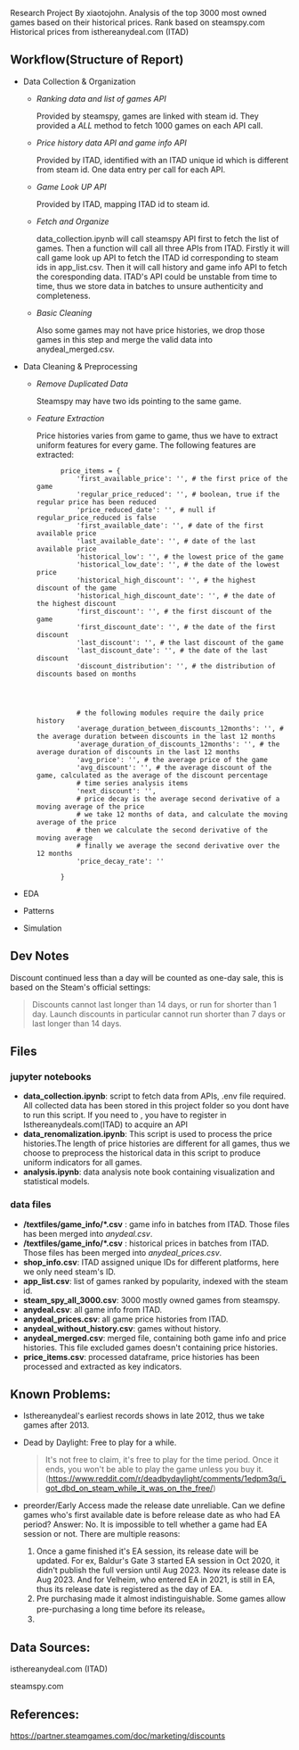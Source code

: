 Research Project By xiaotojohn.
Analysis of the top 3000 most owned games based on their historical prices.
Rank based on steamspy.com
Historical prices from isthereanydeal.com (ITAD)

## Workflow(Structure of Report)
- Data Collection & Organization
    - *Ranking data and list of games API*
    
        Provided by steamspy, games are linked with steam id. They provided a *ALL* method to fetch 1000 games on each API call.

    - *Price history data API and game info API*

        Provided by ITAD, identified with an ITAD unique id which is different from steam id. One data entry per call for each API.

    - *Game Look UP API*
        
        Provided by ITAD, mapping ITAD id to steam id.

    - *Fetch and Organize*
    
        data_collection.ipynb will call steamspy API first to fetch the list of games. Then a function will call all three APIs from ITAD. Firstly it will call game look up API to fetch the ITAD id corresponding to steam ids in app_list.csv. Then it will call history and game info API to fetch the coresponding data. ITAD's API could be unstable from time to time, thus we store data in batches to unsure authenticity and completeness.
    
    - *Basic Cleaning*
    
        Also some games may not have price histories, we drop those games in this step and merge the valid data into anydeal_merged.csv.

- Data Cleaning & Preprocessing
    - *Remove Duplicated Data*
    
        Steamspy may have two ids pointing to the same game.
    - *Feature Extraction*
        
        Price histories varies from game to game, thus we have to extract uniform features for every game. The following features are extracted:
        
                price_items = {
                    'first_available_price': '', # the first price of the game
                    'regular_price_reduced': '', # boolean, true if the regular price has been reduced
                    'price_reduced_date': '', # null if regular_price_reduced is false
                    'first_available_date': '', # date of the first available price
                    'last_available_date': '', # date of the last available price
                    'historical_low': '', # the lowest price of the game
                    'historical_low_date': '', # the date of the lowest price
                    'historical_high_discount': '', # the highest discount of the game
                    'historical_high_discount_date': '', # the date of the highest discount
                    'first_discount': '', # the first discount of the game
                    'first_discount_date': '', # the date of the first discount
                    'last_discount': '', # the last discount of the game
                    'last_discount_date': '', # the date of the last discount
                    'discount_distribution': '', # the distribution of discounts based on months




                    # the following modules require the daily price history
                    'average_duration_between_discounts_12months': '', # the average duration between discounts in the last 12 months
                    'average_duration_of_discounts_12months': '', # the average duration of discounts in the last 12 months
                    'avg_price': '', # the average price of the game 
                    'avg_discount': '', # the average discount of the game, calculated as the average of the discount percentage
                    # time series analysis items
                    'next_discount': '',
                    # price decay is the average second derivative of a moving average of the price
                    # we take 12 months of data, and calculate the moving average of the price
                    # then we calculate the second derivative of the moving average
                    # finally we average the second derivative over the 12 months
                    'price_decay_rate': ''

                }

- EDA
- Patterns
- Simulation


## Dev Notes
Discount continued less than a day will be counted as one-day sale, this is based on the Steam's official settings: 
> Discounts cannot last longer than 14 days, or run for shorter than 1 day. Launch discounts in particular cannot run shorter than 7 days or last longer than 14 days.



## Files
### jupyter notebooks
- **data_collection.ipynb**: script to fetch data from APIs, .env file required. All collected data has been stored in this project folder so you dont have to run this script. If you need to , you have to register in Isthereanydeals.com(ITAD) to acquire an API
- **data_renomalization.ipynb**:  This script is used to process the price histories.The length of price histories are different for all games, thus we choose to preprocess the historical data in this script to produce uniform indicators for all games.
- **analysis.ipynb**: data analysis note book containing visualization and statistical models.

### data files
- **/textfiles/game_info/*.csv** : game info in batches from ITAD. Those files has been merged into *anydeal.csv*.
- **/textfiles/game_info/*.csv** : historical prices in batches from ITAD. Those files has been merged into *anydeal_prices.csv*.
- **shop_info.csv**: ITAD assigned unique IDs for different platforms, here we only need steam's ID.
- **app_list.csv**: list of games ranked by popularity, indexed with the steam id.
- **steam_spy_all_3000.csv**: 3000 mostly owned games from steamspy.
- **anydeal.csv**: all game info from ITAD.
- **anydeal_prices.csv**: all game price histories from ITAD.
- **anydeal_without_history.csv**: games without history. 
- **anydeal_merged.csv**: merged file, containing both game info and price histories. This file excluded games doesn't containing price histories.
- **price_items.csv**: processed dataframe, price histories has been processed and extracted as key indicators.

## Known Problems:

- Isthereanydeal's earliest records shows in late 2012, thus we take games after 2013.


- Dead by Daylight: Free to play for a while.

    > It's not free to claim, it's free to play for the time period. Once it ends, you won't be able to play the game unless you buy it. (https://www.reddit.com/r/deadbydaylight/comments/1edpm3q/i_got_dbd_on_steam_while_it_was_on_the_free/)

- preorder/Early Access made the release date unreliable. Can we define games who's first available date is before release date as who had EA period?
Answer: No. It is impossible to tell whether a game had EA session or not. There are multiple reasons:
    1. Once a game finished it's EA session, its release date will be updated. For ex, Baldur's Gate 3 started EA session in Oct 2020, it didn't publish the full version until Aug 2023. Now its release date is Aug 2023. And for Velheim, who entered EA in 2021, is still in EA, thus its release date is registered as the day of EA.
    2. Pre purchasing made it almost indistinguishable. Some games allow pre-purchasing a long time before its release。
    3. 

## Data Sources:
isthereanydeal.com (ITAD)

steamspy.com

## References:

https://partner.steamgames.com/doc/marketing/discounts

